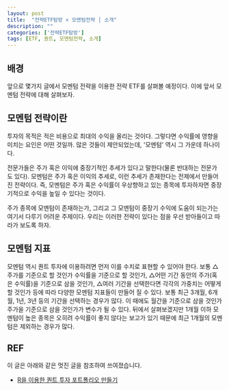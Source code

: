 ```yaml
---
layout: post
title:  "전략ETF탐방 × 모멘텀전략 │ 소개"
description: ""
categories: ['전략ETF탐방']
tags: [ETF, 퀀트, 모멘텀전략, 소개]
---
```


## 배경

앞으로 몇가지 글에서 모멘텀 전략을 이용한 전략 ETF를 살펴볼 예정이다. 이에 앞서 모멘텀 전략에 대해 살펴보자. 

## 모멘텀 전략이란

투자의 목적은 적은 비용으로 최대의 수익을 올리는 것이다. 그렇다면 수익률에 영향을 미치는 요인은 어떤 것일까. 많은 것들이 제안되었는데, '모멘텀' 역시 그 가운데 하나이다. 

전문가들은 주가 혹은 이익에 중장기적인 추세가 있다고 말한다(물론 반대하는 전문가도 있다). 모멘텀은 주가 혹은 이익의 추세로, 이런 추세가 존재한다는 전제에서 만들어진 전략이다. 즉, 모멘텀은 주가 혹은 수익률이 우상향하고 있는 종목에 투자하자면 중장기적으로 수익을 높일 수 있다는 것이다. 

주가 종목에 모멘텀이 존재하는가, 그리고 그 모멘텀이 중장기 수익에 도움이 되는가는 여기서 다루기 어려운 주제이다. 우리는 이러한 전략이 있다는 점을 우선 받아들이고 따라가 보도록 하자. 

## 모멘텀 지표

모멘텀 역시 퀀트 투자에 이용하려면 먼저 이를 수치로 표현할 수 있어야 한다. 보통 △주가를 기준으로 할 것인가 수익률을 기준으로 할 것인가, △어떤 기간 동안의 주가(혹은 수익률)을 기준으로 삼을 것인가, △여러 기간을 선택한다면 각각의 가중치는 어떻게 할 것인가 등에 따라 다양한 모멘텀 지표들이 만들어 질 수 있다. 보통 최근 3개월, 6개월, 1년, 3년 등의 기간을 선택하는 경우가 많다. 이 때에도 월간을 기준으로 삼을 것인가 주가을 기준으로 삼을 것인가가 변수가 될 수 있다. 뒤에서 살펴보겠지만 1개월 이하 모멘텀이 높은 종목은 오히려 수익률이 좋지 않다는 보고가 있기 때문에 최근 1개월의 모멘텀은 제외하는 경우가 많다. 

## REF

이 글은 아래와 같은 멋진 글을 참조하여 쓰여졌습니다. 

* [R을 이용한 퀀트 투자 포트폴리오 만들기](https://hyunyulhenry.github.io/quant_cookbook/%ED%80%80%ED%8A%B8-%EC%A0%84%EB%9E%B5%EC%9D%84-%EC%9D%B4%EC%9A%A9%ED%95%9C-%EC%A2%85%EB%AA%A9%EC%84%A0%EC%A0%95-%EA%B8%B0%EB%B3%B8.html)